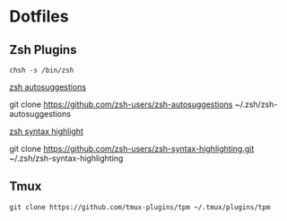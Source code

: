 # Dotfiles

## Zsh Plugins

`chsh -s /bin/zsh`

[zsh autosuggestions](https://github.com/zsh-users/zsh-autosuggestions)

git clone https://github.com/zsh-users/zsh-autosuggestions ~/.zsh/zsh-autosuggestions

[zsh syntax highlight](https://github.com/zsh-users/zsh-syntax-highlighting)

git clone https://github.com/zsh-users/zsh-syntax-highlighting.git ~/.zsh/zsh-syntax-highlighting

## Tmux

`git clone https://github.com/tmux-plugins/tpm ~/.tmux/plugins/tpm`

